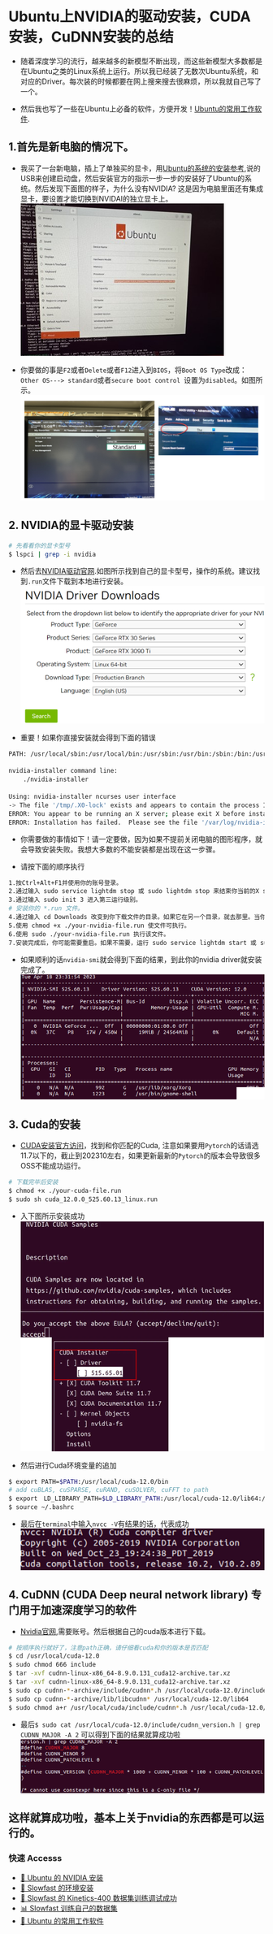 # Ubuntu上NVIDIA的驱动安装，CUDA安装，CuDNN安装的总结
- 随着深度学习的流行，越来越多的新模型不断出现，而这些新模型大多数都是在Ubuntu之类的Linux系统上运行。所以我已经装了无数次Ubuntu系统，和对应的Driver。每次装的时候都要在网上搜来搜去很麻烦，所以我就自己写了一个。

- 然后我也写了一些在Ubuntu上必备的软件，方便开发！[Ubuntu的常用工作软件](xxx).


## 1.首先是新电脑的情况下。
- 我买了一台新电脑，插上了单独买的显卡，用[Ubuntu的系统的安装参考](https://ubuntu.com/tutorials/install-ubuntu-desktop#1-overview),说的USB来创建启动盘，然后安装官方的指示一步一步的安装好了Ubuntu的系统。然后发现下面图的样子，为什么没有NVIDIA? 这是因为电脑里面还有集成显卡，要设置才能切换到NVIDAI的独立显卡上。
![illvmpipe_card.jpg](./picture/picture_Ubuntu_Env/illvmpipe_card.jpg)


- 你要做的事是```F2```或者```Delete```或者```F12```进入到```BIOS```，将```Boot OS Type```改成：```Other OS---> standard```或者```secure boot control ```设置为```disabled```。如图所示。
![borad_change.png](./picture/picture_Ubuntu_Env/borad_change.png)


## 2. NVIDIA的显卡驱动安装
```bash
# 先看看你的显卡型号
$ lspci | grep -i nvidia
```
- 然后去[NVIDIA驱动官网](https://www.nvidia.com/download/index.aspx ).如图所示找到自己的显卡型号，操作的系统。建议找到```.run```文件下载到本地进行安装。
![nvidia_homepage.png](./picture/picture_Ubuntu_Env/nvidia_homepage.png)


- 重要！如果你直接安装就会得到下面的错误
```bash
PATH: /usr/local/sbin:/usr/local/bin:/usr/sbin:/usr/bin:/sbin:/bin:/usr/games

nvidia-installer command line:
    ./nvidia-installer

Using: nvidia-installer ncurses user interface
-> The file '/tmp/.X0-lock' exists and appears to contain the process ID '1062' of a >runnning X server.
ERROR: You appear to be running an X server; please exit X before installing.  For >further details, please see the section INSTALLING THE NVIDIA DRIVER in the README >available on the Linux driver download page at www.nvidia.com.
ERROR: Installation has failed.  Please see the file '/var/log/nvidia-installer.log' >for details.  You may find suggestions on fixing installation problems in the README >available on the Linux driver download page at www.nvidia.com.
```

- 你需要做的事情如下！请一定要做，因为如果不提前关闭电脑的图形程序，就会导致安装失败。我想大多数的不能安装都是出现在这一步骤。

- 请按下面的顺序执行
```bash
1.按Ctrl+Alt+F1并使用你的账号登录。
2.通过输入 sudo service lightdm stop 或 sudo lightdm stop 来结束你当前的X server会话。
3.通过输入 sudo init 3 进入第三运行级别。
# 安装你的 *.run 文件。
4.通过输入 cd Downloads 改变到你下载文件的目录。如果它在另一个目录，就去那里。当你输入 ls NVIDIA* 时，查看是否可以看到该文件。
5.使用 chmod +x ./your-nvidia-file.run 使文件可执行。
6.使用 sudo ./your-nvidia-file.run 执行该文件。
7.安装完成后，你可能需要重启。如果不需要，运行 sudo service lightdm start 或 sudo start lightdm 以再次启动你的X server。此外在每次内核更新后，你都需要重复上述步骤。
```

- 如果顺利的话```nvidia-smi```就会得到下面的结果，到此你的nvidia driver就安装完成了。
![nvidia-smi.png](./picture/picture_Ubuntu_Env/nvidia-smi.png)



## 3. Cuda的安装
- [CUDA安装官方访问](https://developer.nvidia.com/cuda-toolkit-archive)，找到和你匹配的Cuda, 注意如果要用```Pytorch```的话请选11.7以下的，截止到202310左右，如果更新最新的```Pytorch```的版本会导致很多OSS不能成功运行。
```bash
# 下载完毕后安装
$ chmod +x ./your-cuda-file.run
$ sudo sh cuda_12.0.0_525.60.13_linux.run
```
- 入下图所示安装成功
![cuda_install.png](./picture/picture_Ubuntu_Env/cuda_install.png)

- 然后进行Cuda环境变量的追加
```bash
$ export PATH=$PATH:/usr/local/cuda-12.0/bin
# add cuBLAS, cuSPARSE, cuRAND, cuSOLVER, cuFFT to path
$ export　LD_LIBRARY_PATH=$LD_LIBRARY_PATH:/usr/local/cuda-12.0/lib64:/usr/lib/x86_64-linux-gnu
$ source ~/.bashrc
```

- 最后在```terminal```中输入```nvcc -V```有结果的话，代表成功
![nvcc.png](./picture/picture_Ubuntu_Env/nvcc.png)



## 4. CuDNN (CUDA Deep neural network library) 专门用于加速深度学习的软件

- [Nvidia官网](https://developer.nvidia.com/cudnn),需要账号。然后根据自己的cuda版本进行下载。

```bash
# 按顺序执行就好了，注意path正确，请仔细看cuda和你的版本是否匹配
$ cd /usr/local/cuda-12.0 
$ sudo chmod 666 include
$ tar -xvf cudnn-linux-x86_64-8.9.0.131_cuda12-archive.tar.xz 
$ tar -xvf cudnn-linux-x86_64-8.9.0.131_cuda12-archive.tar.xz 
$ sudo cp cudnn-*-archive/include/cudnn*.h /usr/local/cuda-12.0/include 
$ sudo cp cudnn-*-archive/lib/libcudnn* /usr/local/cuda-12.0/lib64 
$ sudo chmod a+r /usr/local/cuda/include/cudnn*.h /usr/local/cuda-12.0/lib64/libcudnn*
```

- 最后```$ sudo cat /usr/local/cuda-12.0/include/cudnn_version.h | grep CUDNN_MAJOR -A 2```
可以得到下面的结果就算成功啦
![cudnn.png](./picture/picture_Ubuntu_Env/cudnn.png)




## 这样就算成功啦，基本上关于nvidia的东西都是可以运行的。

### 快速 Accesss
- [🐧 Ubuntu 的 NVIDIA 安装](https://github.com/Leozyc-waseda/TechMemoirsOfLeo/blob/main/Ubuntu_NVIDIA_CUDA_INSTALL.md)
- [🚀 Slowfast 的环境安装](https://github.com/Leozyc-waseda/TechMemoirsOfLeo/blob/main/slowfast_install_2023_leo.md)
- [🎥 Slowfast 的 Kinetics-400 数据集训练调试成功](./Slowfast_kinetics-400.md)
- [📊 Slowfast 训练自己的数据集](./Train_your_ownDataset_Slowfast.md) 
- [💼 Ubuntu 的常用工作软件](./Ubuntu_Remote_Software.md) 
